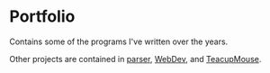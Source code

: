 # Portfolio
Contains some of the programs I've written over the years.

Other projects are contained in [parser](https://github.com/raspberrymilkyway/parser), [WebDev](https://github.com/raspberrymilkyway/WebDev), and [TeacupMouse](https://github.com/raspberrymilkyway/TeacupMouse).

